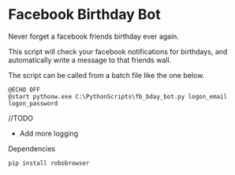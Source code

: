 # Facebook Birthday Bot

Never forget a facebook friends birthday ever again.

This script will check your facebook notifications for birthdays, and automatically write a message to that friends wall.

The script can be called from a batch file like the one below.

```batch
@ECHO OFF
@start pythonw.exe C:\PythonScripts\fb_bday_bot.py logon_email logon_password
```
//TODO

* Add more logging


Dependencies
```python
pip install robobrowser
```